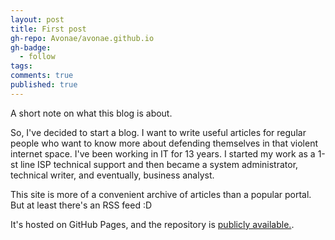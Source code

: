 ```yaml
---
layout: post
title: First post
gh-repo: Avonae/avonae.github.io
gh-badge:
  - follow
tags:
comments: true
published: true
---
```


A short note on what this blog is about.

So, I've decided to start a blog. I want to write useful articles for regular people who want to know more about defending themselves in that violent internet space. I've been working in IT for 13 years. I started my work as a 1-st line ISP technical support and then became a system administrator, technical writer, and eventually, business analyst.

This site is more of a convenient archive of articles than a popular portal. But at least there's an RSS feed :D

It's hosted on GitHub Pages, and the repository is [publicly available.](https://github.com/Avonae/Blog).